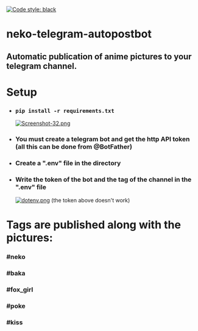 [![Code style: black](https://img.shields.io/badge/code%20style-black-000000.svg)](https://github.com/psf/black)
# neko-telegram-autopostbot
## Automatic publication of anime pictures to your telegram channel.
# Setup
* ### `pip install -r requirements.txt`
    [![Screenshot-32.png](https://i.postimg.cc/k5Y9mKts/Screenshot-32.png)](https://postimg.cc/qtKWctw6)
* ### You must create a telegram bot and get the http API token (all this can be done from @BotFather)
* ### Create a ".env" file in the directory
* ### Write the token of the bot and the tag of the channel in the ".env" file
    [![dotenv.png](https://i.postimg.cc/76Kk5vvz/dotenv.png)](https://postimg.cc/Kk3VWH8c)
    (the token above doesn't work)

# Tags are published along with the pictures:
### #neko
### #baka
### #fox_girl
### #poke
### #kiss
